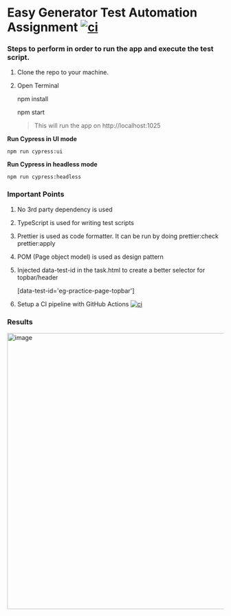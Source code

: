 # Easy Generator Test Automation Assignment [![ci](https://github.com/iamdaniyalz/eg-automation-task/actions/workflows/ci.yml/badge.svg?branch=master)](https://github.com/iamdaniyalz/eg-automation-task/actions/workflows/ci.yml)


### Steps to perform in order to run the app and execute the test script.

1. Clone the repo to your machine.
2. Open Terminal

    npm install
    
    npm start
    > This will run the app on http://localhost:1025


**Run Cypress in UI mode**

    npm run cypress:ui

**Run Cypress in headless mode**

    npm run cypress:headless

### Important Points

1. No 3rd party dependency is used
2. TypeScript is used for writing test scripts
3. Prettier is used as code formatter. It can be run by doing
    prettier:check
    prettier:apply
4. POM (Page object model) is used as design pattern
5. Injected data-test-id in the task.html to create a better selector for topbar/header

    [data-test-id='eg-practice-page-topbar']
6. Setup a CI pipeline with GitHub Actions
[![ci](https://github.com/iamdaniyalz/eg-automation-task/actions/workflows/ci.yml/badge.svg?branch=master)](https://github.com/iamdaniyalz/eg-automation-task/actions/workflows/ci.yml)

### Results
<img width="642" alt="image" src="https://github.com/iamdaniyalz/eg-automation-task/assets/52025650/c3e4b27a-a0ed-4ad0-9bf0-d163e12ba51c">

